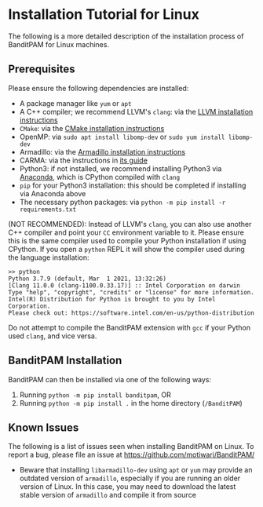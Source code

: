 # Installation Tutorial for Linux

The following is a more detailed description of the installation process of BanditPAM for Linux machines.

## Prerequisites
Please ensure the following dependencies are installed:
 - A package manager like `yum` or `apt`
 - A C++ compiler; we recommend LLVM's `clang`: via the [LLVM installation instructions](https://clang.llvm.org/get_started.html)
 - `CMake`: via the [CMake installation instructions](https://cmake.org/install/)
 - OpenMP: via `sudo apt install libomp-dev` or `sudo yum install libomp-dev`
 - Armadillo: via the [Armadillo installation instructions](http://arma.sourceforge.net/download.html)
 - CARMA: via the instructions in [its guide](https://github.com/RUrlus/carma#installation)
 - Python3: if not installed, we recommend installing Python3 via [Anaconda](https://www.anaconda.com/products/individual), which is CPython compiled with `clang`
 - `pip` for your Python3 installation: this should be completed if installing via Anaconda above
 - The necessary python packages: via `python -m pip install -r requirements.txt`
 
 (NOT RECOMMENDED): Instead of LLVM's `clang`, you can also use another C++ compiler and point your `CC` environment variable to it. Please ensure this is the same compiler used to compile your Python installation if using CPython. If you open a `python` REPL it will show the compiler used during the language installation:

 ```
 >> python
Python 3.7.9 (default, Mar  1 2021, 13:32:26)
[Clang 11.0.0 (clang-1100.0.33.17)] :: Intel Corporation on darwin
Type "help", "copyright", "credits" or "license" for more information.
Intel(R) Distribution for Python is brought to you by Intel Corporation.
Please check out: https://software.intel.com/en-us/python-distribution
```

Do not attempt to compile the BanditPAM extension with `gcc` if your Python used `clang`, and vice versa.

## BanditPAM Installation

BanditPAM can then be installed via one of the following ways:
1) Running `python -m pip install banditpam`, OR
2) Running `python -m pip install .` in the home directory (`/BanditPAM`)

## Known Issues 
The following is a list of issues seen when installing BanditPAM on Linux. To report a bug, please file an issue at https://github.com/motiwari/BanditPAM/

- Beware that installing `libarmadillo-dev` using `apt` or `yum` may provide an outdated version of `armadillo`, especially if you are running an older version of Linux. In this case, you may need to download the latest stable version of `armadillo` and compile it from source
